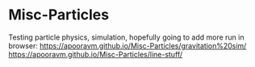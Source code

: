 # Misc-Particles
Testing particle physics, simulation, hopefully going to add more
run in browser:
https://apooravm.github.io/Misc-Particles/gravitation%20sim/
https://apooravm.github.io/Misc-Particles/line-stuff/
